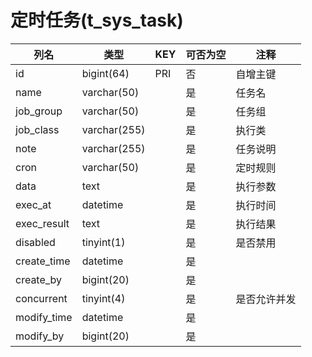 # 定时任务(t_sys_task)
| 列名   | 类型   | KEY  | 可否为空 | 注释   |
| ---- | ---- | ---- | ---- | ---- |
|id|bigint(64)|PRI|否|自增主键|
|name|varchar(50)||是|任务名|
|job_group|varchar(50)||是|任务组|
|job_class|varchar(255)||是|执行类|
|note|varchar(255)||是|任务说明|
|cron|varchar(50)||是|定时规则|
|data|text||是|执行参数|
|exec_at|datetime||是|执行时间|
|exec_result|text||是|执行结果|
|disabled|tinyint(1)||是|是否禁用|
|create_time|datetime||是||
|create_by|bigint(20)||是||
|concurrent|tinyint(4)||是|是否允许并发|
|modify_time|datetime||是||
|modify_by|bigint(20)||是||
